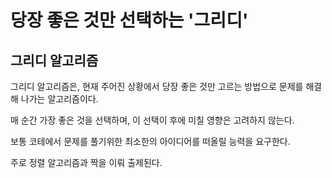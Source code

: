# 당장 좋은 것만 선택하는 '그리디'

## 그리디 알고리즘

그리디 알고리즘은, 현재 주어진 상황에서 당장 좋은 것만 고르는 방법으로 문제를 해결해 나가는 알고리즘이다.

매 순간 가장 좋은 것을 선택하며, 이 선택이 후에 미칠 영향은 고려하지 않는다.

보통 코테에서 문제를 풀기위한 최소한의 아이디어를 떠올릴 능력을 요구한다.

주로 정렬 알고리즘과 짝을 이뤄 출제된다.